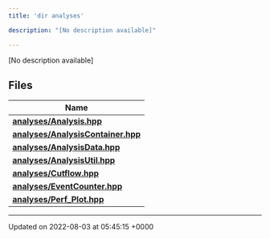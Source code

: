 ```yaml
---
title: 'dir analyses'

description: "[No description available]"

---
```







[No description available]

## Files

| Name           |
| -------------- |
| **[analyses/Analysis.hpp](/documentation/code/darkbit/files/analysis_8hpp/#file-analysis.hpp)**  |
| **[analyses/AnalysisContainer.hpp](/documentation/code/darkbit/files/analysiscontainer_8hpp/#file-analysiscontainer.hpp)**  |
| **[analyses/AnalysisData.hpp](/documentation/code/darkbit/files/analysisdata_8hpp/#file-analysisdata.hpp)**  |
| **[analyses/AnalysisUtil.hpp](/documentation/code/darkbit/files/analysisutil_8hpp/#file-analysisutil.hpp)**  |
| **[analyses/Cutflow.hpp](/documentation/code/darkbit/files/cutflow_8hpp/#file-cutflow.hpp)**  |
| **[analyses/EventCounter.hpp](/documentation/code/darkbit/files/eventcounter_8hpp/#file-eventcounter.hpp)**  |
| **[analyses/Perf_Plot.hpp](/documentation/code/darkbit/files/perf__plot_8hpp/#file-perf-plot.hpp)**  |






-------------------------------

Updated on 2022-08-03 at 05:45:15 +0000
